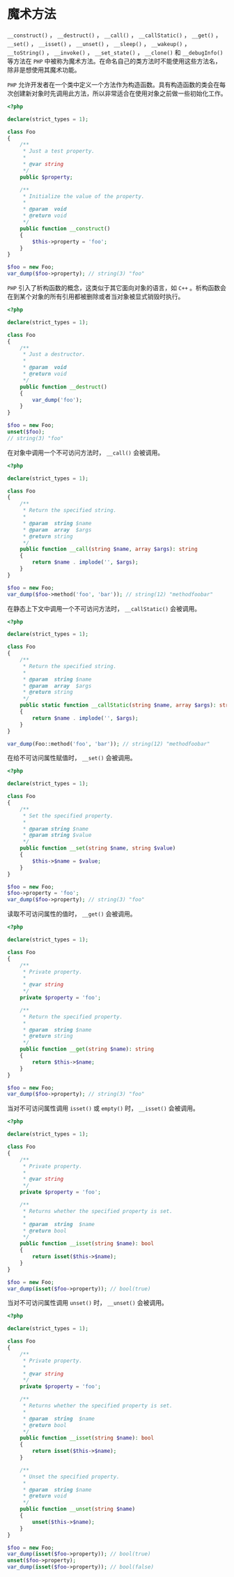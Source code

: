 # 魔术方法

`__construct()` ， `__destruct()` ， `__call()` ， `__callStatic()` ， `__get()` ， `__set()` ， `__isset()` ， `__unset()` ， `__sleep()` ， `__wakeup()` ， `__toString()` ， `__invoke()` ， `__set_state()` ， `__clone()` 和 `__debugInfo()` 等方法在 `PHP` 中被称为魔术方法。在命名自己的类方法时不能使用这些方法名，除非是想使用其魔术功能。

`PHP` 允许开发者在一个类中定义一个方法作为构造函数。具有构造函数的类会在每次创建新对象时先调用此方法，所以非常适合在使用对象之前做一些初始化工作。

```php
<?php

declare(strict_types = 1);

class Foo
{
    /**
     * Just a test property.
     *
     * @var string
     */
    public $property;

    /**
     * Initialize the value of the property.
     *
     * @param  void
     * @return void
     */
    public function __construct()
    {
        $this->property = 'foo';
    }
}

$foo = new Foo;
var_dump($foo->property); // string(3) "foo"

```

`PHP` 引入了析构函数的概念，这类似于其它面向对象的语言，如 `C++` 。析构函数会在到某个对象的所有引用都被删除或者当对象被显式销毁时执行。

```php
<?php

declare(strict_types = 1);

class Foo
{
    /**
     * Just a destructor.
     *
     * @param  void
     * @return void
     */
    public function __destruct()
    {
        var_dump('foo');
    }
}

$foo = new Foo;
unset($foo);
// string(3) "foo"

```

在对象中调用一个不可访问方法时， `__call()` 会被调用。

```php
<?php

declare(strict_types = 1);

class Foo
{
    /**
     * Return the specified string.
     *
     * @param  string $name
     * @param  array  $args
     * @return string
     */
    public function __call(string $name, array $args): string
    {
        return $name . implode('', $args);
    }
}

$foo = new Foo;
var_dump($foo->method('foo', 'bar')); // string(12) "methodfoobar"

```

在静态上下文中调用一个不可访问方法时， `__callStatic()` 会被调用。

```php
<?php

declare(strict_types = 1);

class Foo
{
    /**
     * Return the specified string.
     *
     * @param  string $name
     * @param  array  $args
     * @return string
     */
    public static function __callStatic(string $name, array $args): string
    {
        return $name . implode('', $args);
    }
}

var_dump(Foo::method('foo', 'bar')); // string(12) "methodfoobar"

```

在给不可访问属性赋值时， `__set()` 会被调用。

```php
<?php

declare(strict_types = 1);

class Foo
{
    /**
     * Set the specified property.
     *
     * @param string $name
     * @param string $value
     */
    public function __set(string $name, string $value)
    {
        $this->$name = $value;
    }
}

$foo = new Foo;
$foo->property = 'foo';
var_dump($foo->property); // string(3) "foo"

```

读取不可访问属性的值时， `__get()` 会被调用。

```php
<?php

declare(strict_types = 1);

class Foo
{
    /**
     * Private property.
     *
     * @var string
     */
    private $property = 'foo';

    /**
     * Return the specified property.
     *
     * @param  string $name
     * @return string
     */
    public function __get(string $name): string
    {
        return $this->$name;
    }
}

$foo = new Foo;
var_dump($foo->property); // string(3) "foo"

```

当对不可访问属性调用 `isset()` 或 `empty()` 时， `__isset()` 会被调用。

```php
<?php

declare(strict_types = 1);

class Foo
{
    /**
     * Private property.
     *
     * @var string
     */
    private $property = 'foo';

    /**
     * Returns whether the specified property is set.
     *
     * @param  string  $name
     * @return bool
     */
    public function __isset(string $name): bool
    {
        return isset($this->$name);
    }
}

$foo = new Foo;
var_dump(isset($foo->property)); // bool(true)

```

当对不可访问属性调用 `unset()` 时， `__unset()` 会被调用。

```php
<?php

declare(strict_types = 1);

class Foo
{
    /**
     * Private property.
     *
     * @var string
     */
    private $property = 'foo';

    /**
     * Returns whether the specified property is set.
     *
     * @param  string  $name
     * @return bool
     */
    public function __isset(string $name): bool
    {
        return isset($this->$name);
    }

    /**
     * Unset the specified property.
     *
     * @param  string $name
     * @return void
     */
    public function __unset(string $name)
    {
        unset($this->$name);
    }
}

$foo = new Foo;
var_dump(isset($foo->property)); // bool(true)
unset($foo->property);
var_dump(isset($foo->property)); // bool(false)

```

